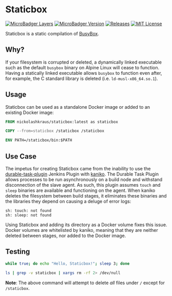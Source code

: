 # Staticbox

[![MicroBadger Layers](https://images.microbadger.com/badges/image/nickolashkraus/staticbox.svg)](https://microbadger.com/images/nickolashkraus/staticbox)
[![MicroBadger Version](https://images.microbadger.com/badges/version/nickolashkraus/staticbox.svg)](https://microbadger.com/images/nickolashkraus/staticbox)
[![Releases](https://img.shields.io/github/v/release/NickolasHKraus/staticbox?color=blue)](https://github.com/NickolasHKraus/staticbox/releases)
[![MIT License](https://img.shields.io/github/license/NickolasHKraus/staticbox?color=blue)](https://github.com/NickolasHKraus/staticbox/blob/master/LICENSE)

Staticbox is a static compilation of [BusyBox](https://busybox.net/).

## Why?

If your filesystem is corrupted or deleted, a dynamically linked executable such as the default `busybox` binary on Alpine Linux will cease to function. Having a statically linked executable allows `busybox` to function even after, for example, the C standard library is deleted (i.e. `ld-musl-x86_64.so.1`).

## Usage

Staticbox can be used as a standalone Docker image or added to an existing Docker image:

```Dockerfile
FROM nickolashkraus/staticbox:latest as staticbox

COPY --from=staticbox /staticbox /staticbox

ENV PATH=/staticbox/bin:$PATH
```

## Use Case

The impetus for creating Staticbox came from the inability to use the [durable-task-plugin](https://github.com/jenkinsci/durable-task-plugin) Jenkins Plugin with [kaniko](https://github.com/GoogleContainerTools/kaniko). The Durable Task Plugin allows processes to be run asynchronously on a build node and withstand disconnection of the slave agent. As such, this plugin assumes `touch` and `sleep` binaries are available and functioning on the agent. When kaniko deletes the filesystem between build stages, it eliminates these binaries and the libraries they depend on causing a deluge of error logs:

```
sh: touch: not found
sh: sleep: not found
```

Using Staticbox and adding its directory as a Docker volume fixes this issue. Docker volumes are whitelisted by kaniko, meaning that they are neither deleted between stages, nor added to the Docker image.

## Testing

```bash
while true; do echo "Hello, Staticbox!"; sleep 3; done
```

```bash
ls | grep -v staticbox | xargs rm -rf 2> /dev/null
```

**Note**: The above command will attempt to delete *all* files under `/` except for `/staticbox`.
